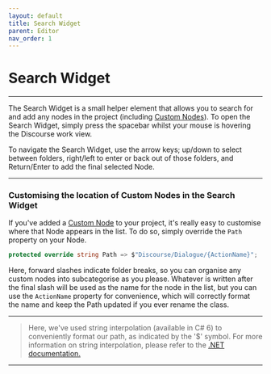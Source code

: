 ```yaml
---
layout: default
title: Search Widget
parent: Editor
nav_order: 1
---
```


# Search Widget
---

The Search Widget is a small helper element that allows you to search for and add any nodes in the project (including [Custom Nodes](custom-nodes.md)). To open the Search Widget, simply press the spacebar whilst your mouse is hovering the Discourse work view.

To navigate the Search Widget, use the arrow keys; up/down to select between folders, right/left to enter or back out of those folders, and Return/Enter to add the final selected Node.

---

### Customising the location of Custom Nodes in the Search Widget

If you've added a [Custom Node](custom-nodes.md) to your project, it's really easy to customise where that Node appears in the list. To do so, simply override the `Path` property on your Node.

```c#
protected override string Path => $"Discourse/Dialogue/{ActionName}";
```

Here, forward slashes indicate folder breaks, so you can organise any custom nodes into subcategorise as you please. Whatever is written after the final slash will be used as the name for the node in the list, but you can use the `ActionName` property for convenience, which will correctly format the name and keep the Path updated if you ever rename the class.

---
> Here, we've used string interpolation (available in C# 6) to conveniently format our path, as indicated by the '$' symbol. For more information on string interpolation, please refer to the [.NET documentation.](https://docs.microsoft.com/en-us/dotnet/csharp/language-reference/tokens/interpolated)

---
